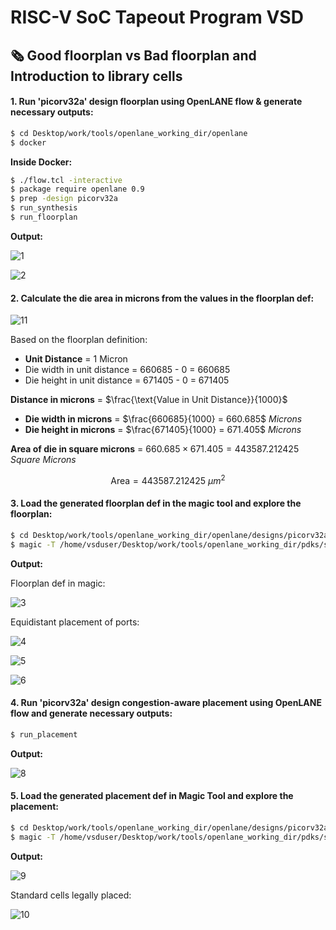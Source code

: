# RISC-V SoC Tapeout Program VSD
## 🗞️ Good floorplan vs Bad floorplan and Introduction to library cells

#### 1. Run 'picorv32a' design floorplan using OpenLANE flow & generate necessary outputs:
``` bash
$ cd Desktop/work/tools/openlane_working_dir/openlane
$ docker
```

**Inside Docker:**
``` bash
$ ./flow.tcl -interactive
$ package require openlane 0.9
$ prep -design picorv32a
$ run_synthesis
$ run_floorplan
```

**Output:**

![1](https://github.com/user-attachments/assets/e37c451f-b107-4950-b339-4bc6113367d9) <br>

![2](https://github.com/user-attachments/assets/4c20613e-1cc0-4e97-866f-49d451fe0f26)

#### 2. Calculate the die area in microns from the values in the floorplan def:

![11](https://github.com/user-attachments/assets/b1d1920f-0366-4495-b529-60be198ec2f8)

Based on the floorplan definition:

- **Unit Distance** = 1 Micron
- Die width in unit distance = 660685 - 0 = 660685
- Die height in unit distance = 671405 - 0 = 671405

**Distance in microns** = $\frac{\text{Value in Unit Distance}}{1000}$

- **Die width in microns** = $\frac{660685}{1000} = 660.685$ $Microns$
- **Die height in microns** = $\frac{671405}{1000} = 671.405$ $Microns$

**Area of die in square microns** = $660.685 \times 671.405 = 443587.212425$ $Square$ $Microns$

$$ \text{Area} = 443587.212425 \ \mu m^2 $$


#### 3. Load the generated floorplan def in the magic tool and explore the floorplan:

``` bash
$ cd Desktop/work/tools/openlane_working_dir/openlane/designs/picorv32a/runs/29-10_14-48/results/floorplan/
$ magic -T /home/vsduser/Desktop/work/tools/openlane_working_dir/pdks/sky130A/libs.tech/magic/sky130A.tech lef read ../../tmp/merged.lef def read picorv32a.floorplan.def &
```

**Output:**

Floorplan def in magic:

![3](https://github.com/user-attachments/assets/0d92246c-a792-4b12-b8db-d357e5ad8e12) <br>

Equidistant placement of ports:

![4](https://github.com/user-attachments/assets/573009b2-ffe9-41f7-aba5-452d8d043759) <br>


![5](https://github.com/user-attachments/assets/027ddf44-63c0-481a-99c9-b33cac0806ec) <br>


![6](https://github.com/user-attachments/assets/6baf245e-cf6d-4f19-8119-dfdc87032053) <br>

#### 4. Run 'picorv32a' design congestion-aware placement using OpenLANE flow and generate necessary outputs:

``` bash
$ run_placement
```

**Output:**

![8](https://github.com/user-attachments/assets/da6d9a11-cc5e-477a-a3f9-f35341fa4554) <br>

#### 5. Load the generated placement def in Magic Tool and explore the placement:

``` bash
$ cd Desktop/work/tools/openlane_working_dir/openlane/designs/picorv32a/runs/29-10_14-48/results/floorplan/
$ magic -T /home/vsduser/Desktop/work/tools/openlane_working_dir/pdks/sky130A/libs.tech/magic/sky130A.tech lef read ../../tmp/merged.lef def read picorv32a.placement.def &
```

**Output:** 

![9](https://github.com/user-attachments/assets/7ee604a1-f8f2-413f-bf45-2edc2433dcf1)

Standard cells legally placed:

![10](https://github.com/user-attachments/assets/5539f039-c02f-4377-8a51-e807f617f1eb)







